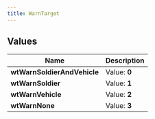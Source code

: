 ```yaml
---
title: WarnTarget
---
```


## Values
| Name | Description |
| ---- | ----------- |
| **wtWarnSoldierAndVehicle** | Value: **0** |
| **wtWarnSoldier** | Value: **1** |
| **wtWarnVehicle** | Value: **2** |
| **wtWarnNone** | Value: **3** |

